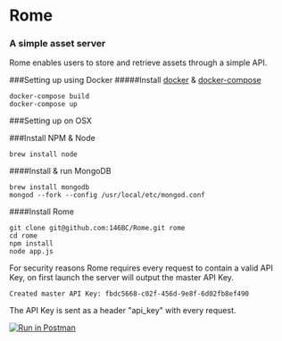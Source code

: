 # Rome
### A simple asset server

Rome enables users to store and retrieve assets through a simple API.

###Setting up using Docker
#####Install [docker](https://www.docker.com/) & [docker-compose](https://docs.docker.com/compose/)
```
docker-compose build
docker-compose up

```

###Setting up on OSX

###Install NPM & Node
````
brew install node
````

####Install & run MongoDB

```
brew install mongodb
mongod --fork --config /usr/local/etc/mongod.conf
```

####Install Rome

```
git clone git@github.com:146BC/Rome.git rome
cd rome
npm install
node app.js
```
For security reasons Rome requires every request to contain a valid API Key, on first launch the server will output the master API Key.

```
Created master API Key: fbdc5668-c02f-456d-9e8f-6d02fb8ef490
```
The API Key is sent as a header "api_key" with every request.

[![Run in Postman](https://run.pstmn.io/button.svg)](https://app.getpostman.com/run-collection/2d22342278ae26519556#?env%5BRome-Dev%5D=W3sidHlwZSI6InRleHQiLCJlbmFibGVkIjp0cnVlLCJrZXkiOiJyb21lLXVybCIsInZhbHVlIjoiaHR0cDovL2xvY2FsaG9zdDozMDAwIn0seyJ0eXBlIjoidGV4dCIsImVuYWJsZWQiOnRydWUsImtleSI6ImFwaS1rZXkiLCJ2YWx1ZSI6ImZiZGM1NjY4LWMwMmYtNDU2ZC05ZThmLTZkMDJmYjhlZjQ5MCJ9XQ==)